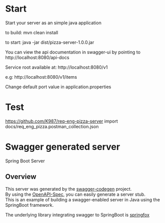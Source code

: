 # Start

Start your server as an simple java application  

to build:
mvn clean install

to start:
java -jar dist/pizza-server-1.0.0.jar

You can view the api documentation in swagger-ui by pointing to  
http://localhost:8080/api-docs

Service root available at:
http://localhost:8080/v1

e.g:
http://localhost:8080/v1/items

Change default port value in application.properties

# Test
 https://github.com/K987/req-eng-pizza-server 
 import docs/req_eng_pizza.postman_collection.json

# Swagger generated server

Spring Boot Server 


## Overview  
This server was generated by the [swagger-codegen](https://github.com/swagger-api/swagger-codegen) project.  
By using the [OpenAPI-Spec](https://github.com/swagger-api/swagger-core), you can easily generate a server stub.  
This is an example of building a swagger-enabled server in Java using the SpringBoot framework.  

The underlying library integrating swagger to SpringBoot is [springfox](https://github.com/springfox/springfox)  

